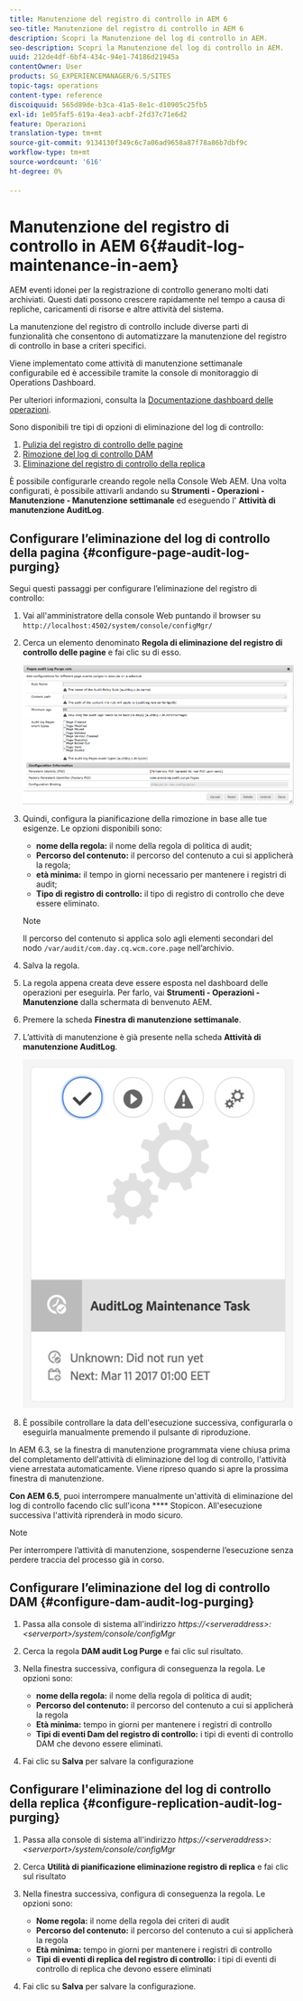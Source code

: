 ```yaml
---
title: Manutenzione del registro di controllo in AEM 6
seo-title: Manutenzione del registro di controllo in AEM 6
description: Scopri la Manutenzione del log di controllo in AEM.
seo-description: Scopri la Manutenzione del log di controllo in AEM.
uuid: 212de4df-6bf4-434c-94e1-74186d21945a
contentOwner: User
products: SG_EXPERIENCEMANAGER/6.5/SITES
topic-tags: operations
content-type: reference
discoiquuid: 565d89de-b3ca-41a5-8e1c-d10905c25fb5
exl-id: 1e05faf5-619a-4ea3-acbf-2fd37c71e6d2
feature: Operazioni
translation-type: tm+mt
source-git-commit: 9134130f349c6c7a06ad9658a87f78a86b7dbf9c
workflow-type: tm+mt
source-wordcount: '616'
ht-degree: 0%

---
```


# Manutenzione del registro di controllo in AEM 6{#audit-log-maintenance-in-aem}

AEM eventi idonei per la registrazione di controllo generano molti dati archiviati. Questi dati possono crescere rapidamente nel tempo a causa di repliche, caricamenti di risorse e altre attività del sistema.

La manutenzione del registro di controllo include diverse parti di funzionalità che consentono di automatizzare la manutenzione del registro di controllo in base a criteri specifici.

Viene implementato come attività di manutenzione settimanale configurabile ed è accessibile tramite la console di monitoraggio di Operations Dashboard.

Per ulteriori informazioni, consulta la [Documentazione dashboard delle operazioni](/help/sites-administering/operations-dashboard.md).

Sono disponibili tre tipi di opzioni di eliminazione del log di controllo:

1. [Pulizia del registro di controllo delle pagine](/help/sites-administering/operations-audit-log.md#configure-page-audit-log-purging)
1. [Rimozione del log di controllo DAM](/help/sites-administering/operations-audit-log.md#configure-dam-audit-log-purging)
1. [Eliminazione del registro di controllo della replica](/help/sites-administering/operations-audit-log.md#configure-replication-audit-log-purging)

È possibile configurarle creando regole nella Console Web AEM. Una volta configurati, è possibile attivarli andando su **Strumenti - Operazioni - Manutenzione - Manutenzione settimanale** ed eseguendo l&#39; **Attività di manutenzione AuditLog**.

## Configurare l’eliminazione del log di controllo della pagina {#configure-page-audit-log-purging}

Segui questi passaggi per configurare l’eliminazione del registro di controllo:

1. Vai all&#39;amministratore della console Web puntando il browser su `http://localhost:4502/system/console/configMgr/`

1. Cerca un elemento denominato **Regola di eliminazione del registro di controllo delle pagine** e fai clic su di esso.

   ![chlimage_1-365](assets/chlimage_1-365.png)

1. Quindi, configura la pianificazione della rimozione in base alle tue esigenze. Le opzioni disponibili sono:

   * **nome della regola:** il nome della regola di politica di audit;
   * **Percorso del contenuto:** il percorso del contenuto a cui si applicherà la regola;
   * **età minima:** il tempo in giorni necessario per mantenere i registri di audit;
   * **Tipo di registro di controllo:** il tipo di registro di controllo che deve essere eliminato.

   >[!NOTE]
   >
   >Il percorso del contenuto si applica solo agli elementi secondari del nodo `/var/audit/com.day.cq.wcm.core.page` nell’archivio.

1. Salva la regola.
1. La regola appena creata deve essere esposta nel dashboard delle operazioni per eseguirla. Per farlo, vai **Strumenti - Operazioni - Manutenzione** dalla schermata di benvenuto AEM.

1. Premere la scheda **Finestra di manutenzione settimanale**.

1. L’attività di manutenzione è già presente nella scheda **Attività di manutenzione AuditLog**.

   ![chlimage_1-366](assets/chlimage_1-366.png)

1. È possibile controllare la data dell&#39;esecuzione successiva, configurarla o eseguirla manualmente premendo il pulsante di riproduzione.

In AEM 6.3, se la finestra di manutenzione programmata viene chiusa prima del completamento dell&#39;attività di eliminazione del log di controllo, l&#39;attività viene arrestata automaticamente. Viene ripreso quando si apre la prossima finestra di manutenzione.

**Con AEM 6.5**, puoi interrompere manualmente un&#39;attività di eliminazione del log di controllo facendo clic sull&#39;icona  **** Stopicon. All&#39;esecuzione successiva l&#39;attività riprenderà in modo sicuro.

>[!NOTE]
>
>Per interrompere l’attività di manutenzione, sospenderne l’esecuzione senza perdere traccia del processo già in corso.

## Configurare l’eliminazione del log di controllo DAM {#configure-dam-audit-log-purging}

1. Passa alla console di sistema all&#39;indirizzo *https://&lt;serveraddress>:&lt;serverport>/system/console/configMgr*
1. Cerca la regola **DAM audit Log Purge** e fai clic sul risultato.
1. Nella finestra successiva, configura di conseguenza la regola. Le opzioni sono:

   * **nome della regola:** il nome della regola di politica di audit;
   * **Percorso del contenuto:** il percorso del contenuto a cui si applicherà la regola
   * **Età minima:** tempo in giorni per mantenere i registri di controllo
   * **Tipi di eventi Dam del registro di controllo:**  i tipi di eventi di controllo DAM che devono essere eliminati.

1. Fai clic su **Salva** per salvare la configurazione

## Configurare l&#39;eliminazione del log di controllo della replica {#configure-replication-audit-log-purging}

1. Passa alla console di sistema all&#39;indirizzo *https://&lt;serveraddress>:&lt;serverport>/system/console/configMgr*
1. Cerca **Utilità di pianificazione eliminazione registro di replica** e fai clic sul risultato
1. Nella finestra successiva, configura di conseguenza la regola. Le opzioni sono:

   * **Nome regola:** il nome della regola dei criteri di audit
   * **Percorso del contenuto:** il percorso del contenuto a cui si applicherà la regola
   * **Età minima:** tempo in giorni per mantenere i registri di controllo
   * **Tipi di eventi di replica del registro di controllo:**  i tipi di eventi di controllo di replica che devono essere eliminati

1. Fai clic su **Salva** per salvare la configurazione.
